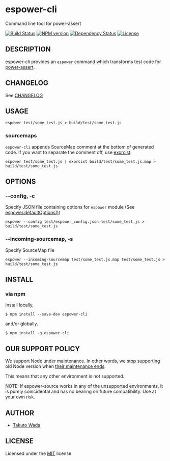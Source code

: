 espower-cli
================================

Command line tool for power-assert

[![Build Status][travis-image]][travis-url]
[![NPM version][npm-image]][npm-url]
[![Dependency Status][depstat-image]][depstat-url]
[![License][license-image]][license-url]


DESCRIPTION
---------------------------------------

espower-cli provides an `espower` command which transforms test code for [power-assert](https://github.com/power-assert-js/power-assert).


CHANGELOG
---------------------------------------
See [CHANGELOG](https://github.com/power-assert-js/espower-cli/blob/master/CHANGELOG.md)


USAGE
---------------------------------------

```
espower test/some_test.js > build/test/some_test.js 
```

### sourcemaps

`espower-cli` appends SourceMap comment at the bottom of generated code. If you want to separate the comment off, use [exorcist](https://github.com/thlorenz/exorcist).

```
espower test/some_test.js | exorcist build/test/some_test.js.map > build/test/some_test.js 
```


OPTIONS
---------------------------------------

### --config, -c

Specify JSON file containing options for `espower` module (See [espower.defaultOptions()](https://github.com/power-assert-js/espower#var-options--espowerdefaultoptions))

```
espower --config test/espower_config.json test/some_test.js > build/test/some_test.js 
```

### --incoming-sourcemap, -s

Specify SourceMap file

```
espower --incoming-sourcemap test/some_test.js.map test/some_test.js > build/test/some_test.js 
```


INSTALL
---------------------------------------

### via npm

Install locally,

    $ npm install --save-dev espower-cli

and/or globally.

    $ npm install -g espower-cli


OUR SUPPORT POLICY
---------------------------------------

We support Node under maintenance. In other words, we stop supporting old Node version when [their maintenance ends](https://github.com/nodejs/LTS).

This means that any other environment is not supported.

NOTE: If espower-source works in any of the unsupported environments, it is purely coincidental and has no bearing on future compatibility. Use at your own risk.


AUTHOR
---------------------------------------
* [Takuto Wada](https://github.com/twada)


LICENSE
---------------------------------------
Licensed under the [MIT](http://twada.mit-license.org/2014-2016) license.


[npm-url]: https://npmjs.org/package/espower-cli
[npm-image]: https://badge.fury.io/js/espower-cli.svg

[travis-url]: https://travis-ci.org/power-assert-js/espower-cli
[travis-image]: https://secure.travis-ci.org/power-assert-js/espower-cli.svg?branch=master

[depstat-url]: https://gemnasium.com/power-assert-js/espower-cli
[depstat-image]: https://gemnasium.com/power-assert-js/espower-cli.svg

[license-url]: http://twada.mit-license.org/2014-2016
[license-image]: https://img.shields.io/badge/license-MIT-brightgreen.svg
